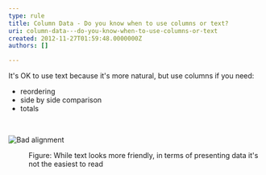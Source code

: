 ```yaml
---
type: rule
title: Column Data - Do you know when to use columns or text?
uri: column-data---do-you-know-when-to-use-columns-or-text
created: 2012-11-27T01:59:48.0000000Z
authors: []

---
```




<span class='intro'> <div>It's OK to use text because it's more natural, but use columns if you need&#58;</div>
<ul><li>reordering</li>
<li>side by side comparison</li>
<li>totals</li></ul> </span>

​<dl class="Image"><dt><img alt="Bad alignment" src="http&#58;//www.ssw.com.au/ssw/Standards/Rules/Images/ColumnsText.jpg" /></dt>
<dd>Figure&#58; While text looks more friendly, in terms of presenting data it's not the easiest to read</dd></dl>



